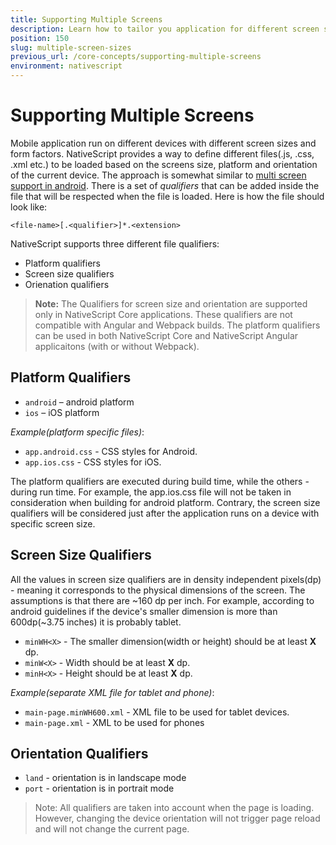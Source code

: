 ```yaml
---
title: Supporting Multiple Screens
description: Learn how to tailor you application for different screen sizes.
position: 150
slug: multiple-screen-sizes
previous_url: /core-concepts/supporting-multiple-screens
environment: nativescript
---
```


# Supporting Multiple Screens
Mobile application run on different devices with different screen sizes and form factors. NativeScript provides a way to define different files(.js, .css, .xml etc.) to be loaded based on the screens size, platform and orientation of the current device. The approach is somewhat similar to [multi screen support in android](http://developer.android.com/guide/practices/screens_support.html). There is a set of *qualifiers* that can be added inside the file that will be respected when the file is loaded. Here is how the file should look like:

`<file-name>[.<qualifier>]*.<extension>`

NativeScript supports three different file qualifiers:
- Platform qualifiers
- Screen size qualifiers
- Orienation qualifiers

> **Note:** The Qualifiers for screen size and orientation are supported only in NativeScript Core applications. These qualifiers are not compatible with Angular and Webpack builds. The platform qualifiers can be used in both NativeScript Core and NativeScript Angular applicaitons (with or without Webpack).

## Platform Qualifiers

* `android` – android platform
* `ios` – iOS platform

*Example(platform specific files)*:

* `app.android.css` - CSS styles for Android.
* `app.ios.css` - CSS styles for iOS. 

The platform qualifiers are executed during build time, while the others - during run time. For example, the app.ios.css file will not be taken in consideration when building for android platform. Contrary, the screen size qualifiers will be considered just after the application runs on a device with specific screen size.

## Screen Size Qualifiers

All the values in screen size qualifiers are in density independent pixels(dp) - meaning it corresponds to the physical dimensions of the screen. The assumptions is that there are ~160 dp per inch. For example, according to android guidelines if the device's smaller dimension is more than 600dp(~3.75 inches) it is probably tablet.

* `minWH<X>` - The smaller dimension(width or height) should be at least **X** dp.
* `minW<X>` - Width should be at least **X** dp.
* `minH<X>` - Height should be at least **X** dp.

*Example(separate XML file for tablet and phone)*:

* `main-page.minWH600.xml` - XML file to be used for tablet devices.
* `main-page.xml` - XML to be used for phones 


## Orientation Qualifiers

* `land` - orientation is in landscape mode
* `port` - orientation is in portrait mode

> Note: All qualifiers are taken into account when the page is loading. However, changing the device orientation will not trigger page reload and will not change the current page.
